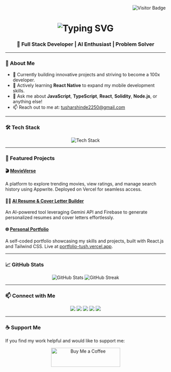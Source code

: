 <!-- Visitor Badge -->
<p align="right">
  <img src="https://visitor-badge.laobi.icu/badge?page_id=Tushar-Shinde31.Tushar-Shinde31" alt="Visitor Badge"/>
</p>

<!-- Animated Introduction -->
<h1 align="center">
  <img src="https://readme-typing-svg.herokuapp.com/?font=Fira+Code&size=30&pause=1000&center=true&vCenter=true&width=435&lines=Hi+There!+👋;I'm+Tushar+Shinde" alt="Typing SVG" />
</h1>

<h3 align="center">🚀 Full Stack Developer | AI Enthusiast | Problem Solver</h3>

---

### 🧠 About Me

- 🔭 Currently building innovative projects and striving to become a 100x developer.
- 🌱 Actively learning **React Native** to expand my mobile development skills.
- 💬 Ask me about **JavaScript**, **TypeScript**, **React**, **Solidity**, **Node.js**, or anything else!
- 📫 Reach out to me at: [tusharshinde2250@gmail.com](mailto:tusharshinde2250@gmail.com)

---

### 🛠️ Tech Stack

<p align="center">
  <img src="https://skillicons.dev/icons?i=javascript,typescript,react,nextjs,nodejs,express,solidity,tailwind,html,css,git,github,firebase" alt="Tech Stack" />
</p>

---

### 🌟 Featured Projects

#### 🎬 [MovieVerse](https://github.com/Tushar-Shinde31/MovieVerse)
A platform to explore trending movies, view ratings, and manage search history using Appwrite. Deployed on Vercel for seamless access.

#### 🧑‍💼 [AI Resume & Cover Letter Builder](https://github.com/Tushar-Shinde31/ai-resume-and-cover-letter-builder)
An AI-powered tool leveraging Gemini API and Firebase to generate personalized resumes and cover letters effortlessly.

#### 🌐 [Personal Portfolio](https://github.com/Tushar-Shinde31/my-personal-portfolio)
A self-coded portfolio showcasing my skills and projects, built with React.js and Tailwind CSS. Live at [portfolio-tush.vercel.app](https://portfolio-tush.vercel.app/).

---

### 📈 GitHub Stats

<p align="center">
  <img src="https://github-readme-stats.vercel.app/api?username=Tushar-Shinde31&show_icons=true&theme=radical" alt="GitHub Stats" />
  <img src="https://github-readme-streak-stats.herokuapp.com/?user=Tushar-Shinde31&theme=radical" alt="GitHub Streak" />
</p>

---

### 📫 Connect with Me

<p align="center">
  <a href="mailto:tusharshinde2250@gmail.com"><img src="https://img.shields.io/badge/Gmail-D14836?style=for-the-badge&logo=gmail&logoColor=white" /></a>
  <a href="https://www.linkedin.com/in/tushar-shinde-262335257/"><img src="https://img.shields.io/badge/LinkedIn-0077B5?style=for-the-badge&logo=linkedin&logoColor=white" /></a>
  <a href="https://portfolio-tush.vercel.app/"><img src="https://img.shields.io/badge/Portfolio-FF5722?style=for-the-badge&logo=react&logoColor=white" /></a>
  <a href="https://leetcode.com/u/Tushar-shinde31/"><img src="https://img.shields.io/badge/LeetCode-FFA116?style=for-the-badge&logo=leetcode&logoColor=black" /></a>
  <a href="https://x.com/tushaarizz"><img src="https://img.shields.io/badge/Twitter-1DA1F2?style=for-the-badge&logo=twitter&logoColor=white" /></a>
</p>

---

### ☕ Support Me

If you find my work helpful and would like to support me:

<p align="center">
  <a href="https://x.com/tushaarizz" target="_blank">
    <img src="https://cdn.buymeacoffee.com/buttons/v2/default-yellow.png" alt="Buy Me a Coffee" style="height: 60px; width: 217px;" />
  </a>
</p>

